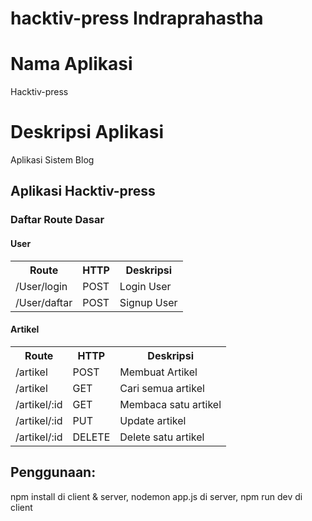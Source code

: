 # hacktiv-press Indraprahastha

# Nama Aplikasi
<p>Hacktiv-press</p>

# Deskripsi Aplikasi
<p>Aplikasi Sistem Blog</p>

## Aplikasi Hacktiv-press

<h3> Daftar Route Dasar </h3>

<h4> User </h4>
<table>
  <tr>
    <th>Route</th>
    <th>HTTP</th>
    <th>Deskripsi</th>
  </tr>
  <tr>
    <td>/User/login</td>
    <td>POST</td>
    <td>Login User</td>
  </tr>
  <tr>
    <td>/User/daftar</td>
    <td>POST</td>
    <td>Signup User</td>
  </tr>
</table>

<h4> Artikel </h4>
<table>
  <tr>
    <th>Route</th>
    <th>HTTP</th>
    <th>Deskripsi</th>
  </tr>
  <tr>
    <td>/artikel</td>
    <td>POST</td>
    <td>Membuat Artikel</td>
  </tr>
  <tr>
    <td>/artikel</td>
    <td>GET</td>
    <td>Cari semua artikel</td>
  </tr>
  <tr>
    <td>/artikel/:id</td>
    <td>GET</td>
    <td>Membaca satu artikel</td>
  </tr>
  <tr>
    <td>/artikel/:id</td>
    <td>PUT</td>
    <td>Update artikel</td>
  </tr>
  <tr>
    <td>/artikel/:id</td>
    <td>DELETE</td>
    <td>Delete satu artikel</td>
  </tr>
</table>

## Penggunaan:
npm install di client & server,
nodemon app.js di server,
npm run dev di client
